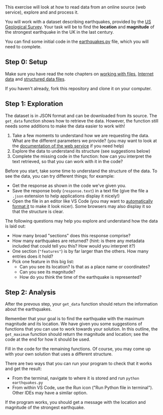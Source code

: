This exercise will look at how to read data from an online source (web service), explore and and process it.

You will work with a dataset describing earthquakes, provided by the [US Geological Survey](https://earthquake.usgs.gov/).
Your task will be to find the **location** and **magnitude** of the strongest earthquake in the UK in the last century.

You can find some initial code in the [earthquakes.py](./earthquakes.py) file, which you will need to complete.

## Step 0: Setup
Make sure you have read the note chapters on [working with files](http://github-pages.ucl.ac.uk/rsd-engineeringcourse/ch01data/060files.html), [Internet data](http://github-pages.ucl.ac.uk/rsd-engineeringcourse/ch01data/061internet.html) and [structured data files](http://github-pages.ucl.ac.uk/rsd-engineeringcourse/ch01data/064JsonYamlXML.html).

If you haven't already, fork this repository and clone it on your computer.

##  Step 1: Exploration
The dataset is in JSON format and can be downloaded from its source.
The `get_data` function shows how to retrieve the data. However, the function still needs some additions to make the data easier to work with!

1. Take a few moments to understand how we are requesting the data. What are the different parameters we provide? (you may want to look at the [documentation of the web service](https://earthquake.usgs.gov/fdsnws/event/1/) if you need help)
1. Explore the data to understand its structure (see suggestions below)
1. Complete the missing code in the function: how can you interpret the text retrieved, so that you can work with it in the code?

Before you start, take some time to understand the structure of the data. To see the data, you can try different things; for example:
- Get the response as shown in the code we've given you.
- Save the response body (`response.text`) in a text file (give the file a `.json` extension to help applications display it nicely!)
- Open the file in an editor like VS Code (you may want to [automatically format it](https://stackoverflow.com/questions/29973357/how-do-you-format-code-in-visual-studio-code-vscode) to make it look nicer). Some browsers may also display it so that the structure is clear.

The following questions may help you explore and understand how the data is laid out:
- How many broad "sections" does this response comprise?
- How many earthquakes are returned? (hint: is there any metadata included that could tell you this? How would you interpret it?) 
- One section (`"features"`) is by far larger than the others. How many entries does it hold?
- Pick one feature in this big list:
    - Can you see its location? Is that as a place name or coordinates?
    - Can you see its magnitude?
    - How do you think the time of the earthquake is represented?

## Step 2: Analysis
After the prevous step, your `get_data` function should return the information about the earthquakes.

Remember that your goal is to find the earthquake with the maximum magnitude and its location.
We have given you some suggestions of functions that you can use to work towards your solution. In this outline, the `get_maximum` function should return the magnitude and location; see the code at the end for how it should be used. 

Fill in the code for the remaining functions. Of course, you may come up with your own solution that uses a different structure.

There are two ways that you can run your program to check that it works and get the result:
- From the terminal, navigate to where it is stored and run `python earthquakes.py`
- From within VS Code, use the Run icon ("Run Python file in terminal"). Other IDEs may have a similar option.

If the program works, you should get a message with the location and magnitude of the strongest earthquake.
